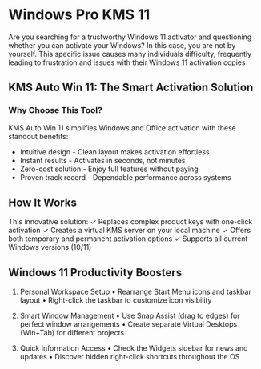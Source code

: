 # Windows Pro KMS 11
Are you searching for a trustworthy Windows 11 activator and questioning whether you can activate your Windows? In this case, you are not by yourself. This specific issue causes many individuals difficulty, frequently leading to frustration and issues with their Windows 11 activation copies


## KMS Auto Win 11: The Smart Activation Solution
### Why Choose This Tool?
KMS Auto Win 11 simplifies Windows and Office activation with these standout benefits:
- Intuitive design - Clean layout makes activation effortless
- Instant results - Activates in seconds, not minutes
- Zero-cost solution - Enjoy full features without paying
- Proven track record - Dependable performance across systems

## How It Works
This innovative solution:
✓ Replaces complex product keys with one-click activation
✓ Creates a virtual KMS server on your local machine
✓ Offers both temporary and permanent activation options
✓ Supports all current Windows versions (10/11)

## Windows 11 Productivity Boosters
1. Personal Workspace Setup
• Rearrange Start Menu icons and taskbar layout
• Right-click the taskbar to customize icon visibility

2. Smart Window Management
• Use Snap Assist (drag to edges) for perfect window arrangements
• Create separate Virtual Desktops (Win+Tab) for different projects

3. Quick Information Access
• Check the Widgets sidebar for news and updates
• Discover hidden right-click shortcuts throughout the OS
